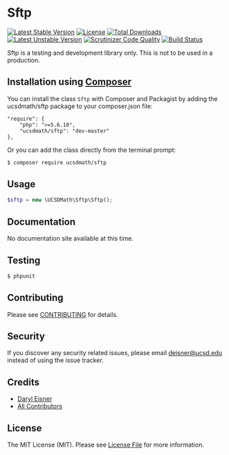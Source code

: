 # Sftp

[![Latest Stable Version](https://poser.pugx.org/ucsdmath/Sftp/v/stable)](https://packagist.org/packages/ucsdmath/Sftp)
[![License](https://poser.pugx.org/ucsdmath/Sftp/license)](https://packagist.org/packages/ucsdmath/Sftp)
[![Total Downloads](https://poser.pugx.org/ucsdmath/Sftp/downloads)](https://packagist.org/packages/ucsdmath/Sftp)
[![Latest Unstable Version](https://poser.pugx.org/ucsdmath/Sftp/v/unstable)](https://packagist.org/packages/ucsdmath/Sftp)
[![Scrutinizer Code Quality](https://scrutinizer-ci.com/g/ucsdmath/Sftp/badges/quality-score.png?b=master)](https://scrutinizer-ci.com/g/ucsdmath/Sftp/?branch=master)
[![Build Status](https://scrutinizer-ci.com/g/ucsdmath/Sftp/badges/build.png?b=master)](https://scrutinizer-ci.com/g/ucsdmath/Sftp/build-status/master)

Sftp is a testing and development library only. This is not to be used in a production.

## Installation using [Composer](http://getcomposer.org/)
You can install the class ```Sftp``` with Composer and Packagist by
adding the ucsdmath/sftp package to your composer.json file:

```
"require": {
    "php": ">=5.6.10",
    "ucsdmath/sftp": "dev-master"
},
```
Or you can add the class directly from the terminal prompt:

```bash
$ composer require ucsdmath/sftp
```

## Usage

``` php
$sftp = new \UCSDMath\Sftp\Sftp();
```

## Documentation

No documentation site available at this time.
<!-- [Check out the documentation](http://math.ucsd.edu/~deisner/documentation/Sftp/) -->

## Testing

``` bash
$ phpunit
```

## Contributing

Please see [CONTRIBUTING](CONTRIBUTING.md) for details.

## Security

If you discover any security related issues, please email deisner@ucsd.edu instead of using the issue tracker.

## Credits

- [Daryl Eisner](https://github.com/UCSDMath)
- [All Contributors](../../contributors)

## License

The MIT License (MIT). Please see [License File](LICENSE) for more information.
